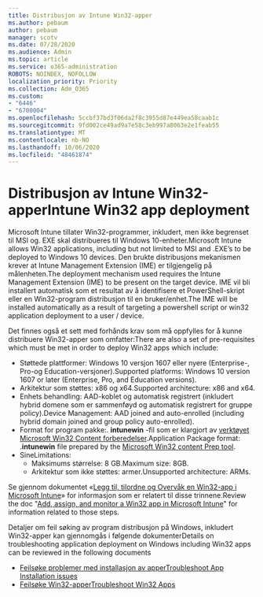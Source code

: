 ```yaml
---
title: Distribusjon av Intune Win32-apper
ms.author: pebaum
author: pebaum
manager: scotv
ms.date: 07/28/2020
ms.audience: Admin
ms.topic: article
ms.service: o365-administration
ROBOTS: NOINDEX, NOFOLLOW
localization_priority: Priority
ms.collection: Adm_O365
ms.custom:
- "6446"
- "6700004"
ms.openlocfilehash: 5ccbf37bd3f06da2f8c3955d87e449ea58caab1c
ms.sourcegitcommit: 9fd002ce49ad9a7e58c3eb997a8063e2e1feab55
ms.translationtype: MT
ms.contentlocale: nb-NO
ms.lasthandoff: 10/06/2020
ms.locfileid: "48461874"
---
```

# <a name="intune-win32-app-deployment"></a><span data-ttu-id="2c1ca-102">Distribusjon av Intune Win32-apper</span><span class="sxs-lookup"><span data-stu-id="2c1ca-102">Intune Win32 app deployment</span></span>

<span data-ttu-id="2c1ca-103">Microsoft Intune tillater Win32-programmer, inkludert, men ikke begrenset til MSI og. EXE skal distribueres til Windows 10-enheter.</span><span class="sxs-lookup"><span data-stu-id="2c1ca-103">Microsoft Intune allows Win32 applications, including but not limited to MSI and .EXE’s to be deployed to Windows 10 devices.</span></span> <span data-ttu-id="2c1ca-104">Den brukte distribusjons mekanismen krever at Intune Management Extension (IME) er tilgjengelig på målenheten.</span><span class="sxs-lookup"><span data-stu-id="2c1ca-104">The deployment mechanism used requires the Intune Management Extension (IME) to be present on the target device.</span></span> <span data-ttu-id="2c1ca-105">IME vil bli installert automatisk som et resultat av å identifisere et PowerShell-skript eller en Win32-program distribusjon til en bruker/enhet.</span><span class="sxs-lookup"><span data-stu-id="2c1ca-105">The IME will be installed automatically as a result of targeting a powershell script or win32 application deployment to a user / device.</span></span>

<span data-ttu-id="2c1ca-106">Det finnes også et sett med forhånds krav som må oppfylles for å kunne distribuere Win32-apper som omfatter:</span><span class="sxs-lookup"><span data-stu-id="2c1ca-106">There are also a set of pre-requisites which must be met in order to deploy Win32 apps which include:</span></span>

- <span data-ttu-id="2c1ca-107">Støttede plattformer: Windows 10 versjon 1607 eller nyere (Enterprise-, Pro-og Education-versjoner).</span><span class="sxs-lookup"><span data-stu-id="2c1ca-107">Supported platforms: Windows 10 version 1607 or later (Enterprise, Pro, and Education versions).</span></span>
- <span data-ttu-id="2c1ca-108">Arkitektur som støttes: x86 og x64.</span><span class="sxs-lookup"><span data-stu-id="2c1ca-108">Supported architecture: x86 and x64.</span></span>
- <span data-ttu-id="2c1ca-109">Enhets behandling: AAD-koblet og automatisk registrert (inkludert hybrid domene som er sammenføyd og automatisk registrert for gruppe policy).</span><span class="sxs-lookup"><span data-stu-id="2c1ca-109">Device Management: AAD joined and auto-enrolled (including hybrid domain joined and group policy auto-enrolled).</span></span>
- <span data-ttu-id="2c1ca-110">Format for program pakke:. **intunewin**  -fil som er klargjort av [verktøyet Microsoft Win32 Content forberedelser](https://docs.microsoft.com/mem/intune/apps/apps-win32-prepare).</span><span class="sxs-lookup"><span data-stu-id="2c1ca-110">Application Package format: .**intunewin**  file prepared by the [Microsoft Win32 content Prep tool](https://docs.microsoft.com/mem/intune/apps/apps-win32-prepare).</span></span>
- <span data-ttu-id="2c1ca-111">Sine</span><span class="sxs-lookup"><span data-stu-id="2c1ca-111">Limitations:</span></span>
    - <span data-ttu-id="2c1ca-112">Maksimums størrelse: 8 GB.</span><span class="sxs-lookup"><span data-stu-id="2c1ca-112">Maximum size: 8GB.</span></span>
    - <span data-ttu-id="2c1ca-113">Arkitektur som ikke støttes: armer.</span><span class="sxs-lookup"><span data-stu-id="2c1ca-113">Unsupported architecture: ARMs.</span></span>

<span data-ttu-id="2c1ca-114">Se gjennom dokumentet «[Legg til, tilordne og Overvåk en Win32-app i Microsoft Intune](https://docs.microsoft.com/mem/intune/apps/apps-win32-add)» for informasjon som er relatert til disse trinnene.</span><span class="sxs-lookup"><span data-stu-id="2c1ca-114">Review the doc "[Add, assign, and monitor a Win32 app in Microsoft Intune](https://docs.microsoft.com/mem/intune/apps/apps-win32-add)" for information related to those steps.</span></span>

<span data-ttu-id="2c1ca-115">Detaljer om feil søking av program distribusjon på Windows, inkludert Win32-apper kan gjennomgås i følgende dokumenter</span><span class="sxs-lookup"><span data-stu-id="2c1ca-115">Details on troubleshooting application deployment on Windows including Win32 apps can be reviewed in the following documents</span></span>

- [<span data-ttu-id="2c1ca-116">Feilsøke problemer med installasjon av apper</span><span class="sxs-lookup"><span data-stu-id="2c1ca-116">Troubleshoot App Installation issues</span></span>](https://docs.microsoft.com/mem/intune/apps/troubleshoot-app-install)  
- [<span data-ttu-id="2c1ca-117">Feilsøke Win32-apper</span><span class="sxs-lookup"><span data-stu-id="2c1ca-117">Troubleshoot Win32 Apps</span></span>](https://docs.microsoft.com/mem/intune/apps/apps-win32-troubleshoot)